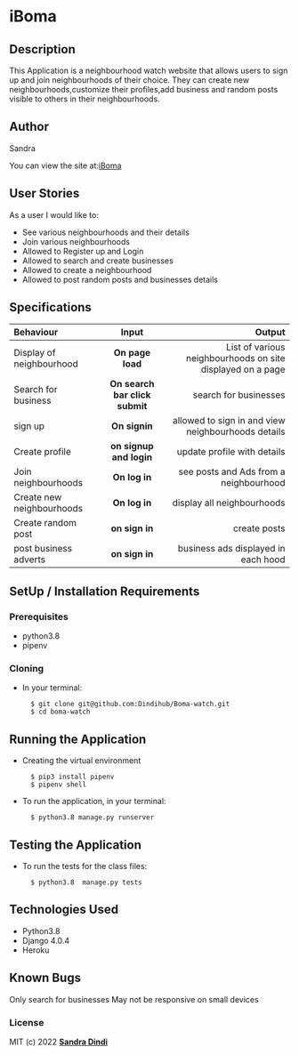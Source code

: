 # iBoma

## Description

This Application is a neighbourhood watch website that allows users to sign up and join neighbourhoods of their choice. They can create new neighbourhoods,customize their profiles,add business and random posts visible to others in their neighbourhoods.


## Author

Sandra 

You can view the site at:[iBoma]()


## User Stories
As a user I would like to:
* See various neighbourhoods and their details  
* Join various neighbourhoods 
* Allowed to Register up and Login 
* Allowed to search and create businesses
* Allowed to create a neighbourhood
* Allowed to post random posts and businesses details


## Specifications
| Behaviour | Input | Output |
| :---------------- | :---------------: | ------------------: |
| Display of neighbourhood | **On page load** | List of various neighbourhoods on site displayed on a page|
| Search for business| **On search bar click submit** | search for businesses |
| sign up | **On signin** | allowed to sign in and view neighbourhoods details|
| Create profile | **on signup and login** | update profile with details|
| Join neighbourhoods | **On log in** |  see posts and Ads from a neighbourhood|
| Create  new neighbourhoods | **On log in** |  display all neighbourhoods|
|Create random post | **on sign in** | create posts
|post business adverts | **on sign in** | business ads displayed in each hood|


## SetUp / Installation Requirements
### Prerequisites
* python3.8
* pipenv


### Cloning
* In your terminal:

        $ git clone git@github.com:Dindihub/Boma-watch.git
        $ cd boma-watch

## Running the Application
* Creating the virtual environment

        $ pip3 install pipenv 
        $ pipenv shell
        
       


* To run the application, in your terminal:

        $ python3.8 manage.py runserver
        

## Testing the Application
* To run the tests for the class files:

        $ python3.8  manage.py tests 

## Technologies Used
* Python3.8
* Django 4.0.4
* Heroku

## Known Bugs
Only search for businesses
May not be responsive on small devices

### License
MIT (c) 2022 **[Sandra Dindi](https://github.com/Dindihub/Boma-watch.git)**

